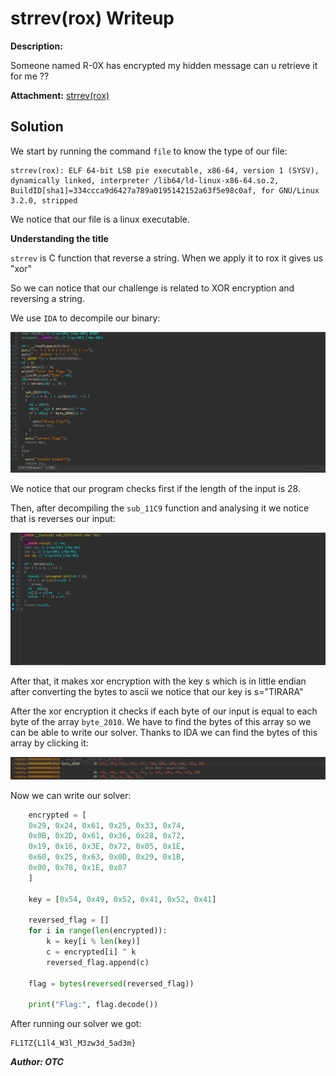 # strrev(rox) Writeup
**Description:**

Someone named R-0X has encrypted my hidden message can u retrieve it for me ??

**Attachment:**
[strrev(rox)](../Files/strrev(rox))

## Solution

We start by running the command `file` to know the type of our file:

    strrev(rox): ELF 64-bit LSB pie executable, x86-64, version 1 (SYSV), dynamically linked, interpreter /lib64/ld-linux-x86-64.so.2, BuildID[sha1]=334ccca9d6427a789a0195142152a63f5e98c0af, for GNU/Linux 3.2.0, stripped

We notice that our file is a linux executable.

**Understanding the title**

`strrev` is C function that reverse a string.
When we apply it to rox it gives us "xor"

So we can notice that our challenge is related to XOR encryption and reversing a string.

We use `IDA` to decompile our binary:

![rox1](../Ressources/rox1.png)

We notice that our program checks first if the length of the input is 28.

Then, after decompiling the `sub_11C9` function and analysing it we notice that is reverses our input:

![rox2](../Ressources/rox2.png)

After that, it makes xor encryption with the key s which is in little endian after converting the bytes to ascii we notice that our key is s="TIRARA"

After the xor encryption it checks if each byte of our input is equal to each byte of the array `byte_2010`. We have to find the bytes of this array so we can be able to write our solver. Thanks to IDA we can find the bytes of this array by clicking it:

![rox3](../Ressources/rox3.png)

Now we can write our solver:
```py
    encrypted = [
    0x29, 0x24, 0x61, 0x25, 0x33, 0x74,
    0x0B, 0x2D, 0x61, 0x36, 0x28, 0x72,
    0x19, 0x16, 0x3E, 0x72, 0x05, 0x1E,
    0x60, 0x25, 0x63, 0x0D, 0x29, 0x1B,
    0x00, 0x78, 0x1E, 0x07
    ]

    key = [0x54, 0x49, 0x52, 0x41, 0x52, 0x41]

    reversed_flag = []
    for i in range(len(encrypted)):
        k = key[i % len(key)]
        c = encrypted[i] ^ k
        reversed_flag.append(c)

    flag = bytes(reversed(reversed_flag))

    print("Flag:", flag.decode())
```
After running our solver we got:

    FL1TZ{L1l4_W3l_M3zw3d_5ad3m}

***Author: OTC***